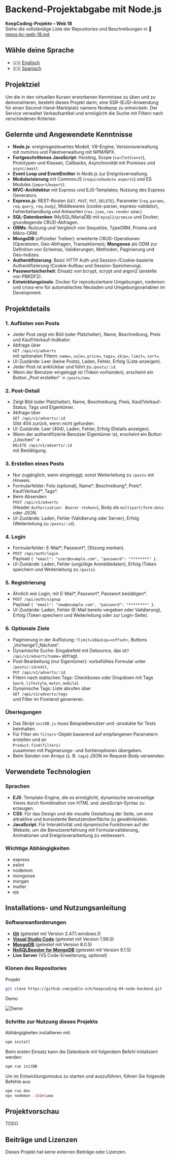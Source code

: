 # Backend-Projektabgabe mit Node.js

**KeepCoding-Projekte – Web 18**  
Siehe die vollständige Liste der Repositories und Beschreibungen in 📁 [repos-kc-web-18.md](https://github.com/pablo-sch/pablo-sch/blob/main/docs/repos-kc-web-18.md)

## Wähle deine Sprache

- 🇺🇸 [Englisch](README.md)
- 🇪🇸 [Spanisch](README.es.md)

<!-- ------------------------------------------------------------------------------------------- -->

## Projektziel

Um die in den virtuellen Kursen erworbenen Kenntnisse zu üben und zu demonstrieren, besteht dieses Projekt darin, eine SSR-(EJS)-Anwendung für einen Second-Hand-Marktplatz namens Nodepop zu entwickeln. Der Service verwaltet Verkaufsartikel und ermöglicht die Suche mit Filtern nach verschiedenen Kriterien.

<!-- ------------------------------------------------------------------------------------------- -->

## Gelernte und Angewendete Kenntnisse

- **Node.js**: ereignisgesteuertes Modell, V8-Engine, Versionsverwaltung mit nvm/nvs und Paketverwaltung mit NPM/NPX.
- **Fortgeschrittenes JavaScript**: Hoisting, Scope (`var`/`let`/`const`), Prototypen und Klassen, Callbacks, Asynchronität mit Promises und `async/await`.
- **Event Loop und EventEmitter** in Node.js zur Ereignisverwaltung.
- **Modularisierung** mit CommonJS (`require`/`module.exports`) und ES Modules (`import`/`export`).
- **MVC-Architektur** mit Express und EJS-Templates; Nutzung des Express Generators.
- **Express.js**: REST-Routen (`GET`, `POST`, `PUT`, `DELETE`), Parameter (`req.params`, `req.query`, `req.body`), Middlewares (cookie-parser, express-validator), Fehlerbehandlung und Antworten (`res.json`, `res.render` usw.).
- **SQL-Datenbanken** (MySQL/MariaDB) mit `mysql2/promise` und Docker; grundlegende CRUD-Abfragen.
- **ORMs**: Nutzung und Vergleich von Sequelize, TypeORM, Prisma und Mikro-ORM.
- **MongoDB** (offizieller Treiber): erweiterte CRUD-Operationen (Operatoren, Geo-Abfragen, Transaktionen); **Mongoose** als ODM zur Definition von Schemas, Validierungen, Methoden, Paginierung und Geo-Indizes.
- **Authentifizierung**: Basic HTTP Auth und Session-/Cookie-basierte Authentifizierung (Cookie-Aufbau und Session-Speicherung).
- **Passwortsicherheit**: Einsatz von bcrypt, scrypt und argon2 (anstelle von PBKDF2).
- **Entwicklungstools**: Docker für reproduzierbare Umgebungen, nodemon und cross-env für automatisches Neuladen und Umgebungsvariablen im Development.

<!-- ------------------------------------------------------------------------------------------- -->

## Projektdetails

### 1. Auflisten von Posts

- Jeder Post zeigt ein Bild (oder Platzhalter), Name, Beschreibung, Preis und Kauf/Verkauf-Indikator.
- Abfrage über  
  `GET /api/v1/adverts`  
  mit optionalen Filtern: `name=`, `sale=`, `price=`, `tags=`, `skip=`, `limit=`, `sort=`.
- UI-Zustände: Leer (keine Posts), Laden, Fehler, Erfolg (Liste anzeigen).
- Jeder Post ist anklickbar und führt zu `/posts/:id`.
- Wenn der Benutzer eingeloggt ist (Token vorhanden), erscheint ein Button „Post erstellen“ → `/posts/new`.

### 2. Post-Detail

- Zeigt Bild (oder Platzhalter), Name, Beschreibung, Preis, Kauf/Verkauf-Status, Tags und Eigentümer.
- Abfrage über  
  `GET /api/v1/adverts/:id`  
  Gibt 404 zurück, wenn nicht gefunden.
- UI-Zustände: Leer (404), Laden, Fehler, Erfolg (Details anzeigen).
- Wenn der authentifizierte Benutzer Eigentümer ist, erscheint ein Button „Löschen“ →  
  `DELETE /api/v1/adverts/:id`  
  mit Bestätigung.

### 3. Erstellen eines Posts

- Nur zugänglich, wenn eingeloggt; sonst Weiterleitung zu `/posts` mit Hinweis.
- Formularfelder: Foto (optional), Name*, Beschreibung*, Preis*, Kauf/Verkauf*, Tags\*.
- Beim Absenden:  
  `POST /api/v1/adverts`  
  (Header `Authorization: Bearer <token>`), Body als `multipart/form-data` oder JSON.
- UI-Zustände: Laden, Fehler (Validierung oder Server), Erfolg (Weiterleitung zu `/posts/:id`).

### 4. Login

- Formularfelder: E-Mail*, Passwort*, (Sitzung merken).
- `POST /api/auth/login`  
  Payload `{ "email": "user@example.com", "password": "********" }`.
- UI-Zustände: Laden, Fehler (ungültige Anmeldedaten), Erfolg (Token speichern und Weiterleitung zu `/posts`).

### 5. Registrierung

- Ähnlich wie Login, mit E-Mail*, Passwort*, Passwort bestätigen\*.
- `POST /api/auth/signup`  
  Payload `{ "email": "new@example.com", "password": "********" }`.
- UI-Zustände: Laden, Fehler (E-Mail bereits vergeben oder Validierung), Erfolg (Token speichern und Weiterleitung oder zur Login-Seite).

### 6. Optionale Ziele

- Paginierung in der Auflistung: `?limit=10&skip=<offset>`, Buttons „Vorherige“/„Nächste“.
- Dynamische Suche: Eingabefeld mit Debounce, das `GET /api/v1/adverts?name=` abfragt.
- Post-Bearbeitung (nur Eigentümer): vorbefülltes Formular unter `/posts/:id/edit`,  
  `PUT /api/v1/adverts/:id`.
- Filtern nach statischen Tags: Checkboxes oder Dropdown mit Tags (`work`, `lifestyle`, `motor`, `mobile`).
- Dynamische Tags: Liste abrufen über  
  `GET /api/v1/adverts/tags`  
  und Filter im Frontend generieren.

### Überlegungen

- Das Skript `initDB.js` muss Beispielbenutzer und -produkte für Tests beinhalten.
- Für Filter ein `filters`-Objekt basierend auf empfangenen Parametern erstellen und an  
  `Product.find(filters)`  
  zusammen mit Paginierungs- und Sortieroptionen übergeben.
- Beim Senden von Arrays (z. B. `tags`) JSON im Request-Body verwenden.

<!-- ------------------------------------------------------------------------------------------- -->

## Verwendete Technologien

### Sprachen

- **EJS**: Template-Engine, die es ermöglicht, dynamische serverseitige Views durch Kombination von HTML und JavaScript-Syntax zu erzeugen.
- **CSS**: Für das Design und die visuelle Gestaltung der Seite, um eine attraktive und konsistente Benutzeroberfläche zu gewährleisten.
- **JavaScript**: Für Interaktivität und dynamische Funktionen auf der Website, um die Benutzererfahrung mit Formularvalidierung, Animationen und Ereignisverarbeitung zu verbessern.

### Wichtige Abhängigkeiten

- express
- eslint
- nodemon
- mongoose
- morgan
- multer
- ejs

<!-- ------------------------------------------------------------------------------------------- -->

## Installations- und Nutzungsanleitung

### Softwareanforderungen

- **[Git](https://git-scm.com/downloads)** (getestet mit Version 2.47.1.windows.1)
- **[Visual Studio Code](https://code.visualstudio.com/)** (getestet mit Version 1.99.0)
- **[MongoDB](https://www.mongodb.com/try/download/community)** (getestet mit Version 8.0.5)
- **[NoSQLBooster for MongoDB](https://nosqlbooster.com/downloads)** (getestet mit Version 9.1.5)
- **Live Server** (VS Code-Erweiterung, _optional_)

### Klonen des Repositories

Projekt

```bash
git clone https://github.com/pablo-sch/keepcoding-04-node-backend.git
```

Demo

![Demo](https://github.com/pablo-sch/pablo-sch/blob/main/etc/clone-tutorial.gif)

### Schritte zur Nutzung dieses Projekts

Abhängigkeiten installieren mit:

```sh
npm install
```

Beim ersten Einsatz kann die Datenbank mit folgendem Befehl initialisiert werden:

```sh
npm run initDB
```

Um im Entwicklungsmodus zu starten und auszuführen, führen Sie folgende Befehle aus:

```sh
npm run dev
npx nodemon .\bin\www
```

<!-- ------------------------------------------------------------------------------------------- -->

## Projektvorschau

TODO

<!-- ------------------------------------------------------------------------------------------- -->

## Beiträge und Lizenzen

Dieses Projekt hat keine externen Beiträge oder Lizenzen.
